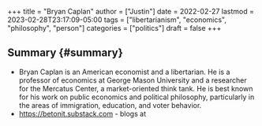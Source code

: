 +++
title = "Bryan Caplan"
author = ["Justin"]
date = 2022-02-27
lastmod = 2023-02-28T23:17:09-05:00
tags = ["libertarianism", "economics", "philosophy", "person"]
categories = ["politics"]
draft = false
+++

## Summary {#summary}

-   Bryan Caplan is an American economist and a libertarian. He is a professor of economics at George Mason University and a researcher for the Mercatus Center, a market-oriented think tank. He is best known for his work on public economics and political philosophy, particularly in the areas of immigration, education, and voter behavior.
-   <https://betonit.substack.com> - blogs at
